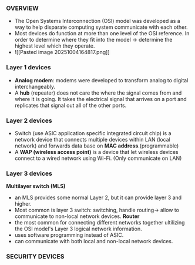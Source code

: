 ### OVERVIEW
- The Open Systems Interconnection (OSI) model was developed as a way to help disparate computing system communicate with each other.
- Most devices do function at more than one level of the OSI reference. In order to determine where they fit into the model -> determine the highest level which they operate.
- ![[Pasted image 20251004164817.png]]
### Layer 1 devices
- **Analog modem**: modems were developed to transform analog to digital interchangeably.
- A **hub** (repeater) does not care the where the signal comes from and where it is going. It takes the electrical signal that arrives on a port and replicates that signal out all of the other ports.
### Layer 2 devices
- Switch (use ASIC application specific integrated circuit chip) is a network device that connects multiple devices within LAN (local network) and forwards data base on **MAC address**.(programmable)
- A **WAP (wireless access point)** is a device that let wireless devices connect to a wired network using Wi-Fi. (Only communicate on LAN)

### Layer 3 devices
**Multilayer switch (MLS)**
- an MLS provides some normal Layer 2, but it can provide layer 3 and higher.
- Most common is layer 3 switch: switching, handle routing-> allow to communicate to non-local network devices.
**Router**
- the most common for connecting different networks together ultilizing the OSI model's Layer 3 logical network information.
- uses software programming instead of ASIC.
- can communicate with both local and non-local network devices.


### SECURITY DEVICES
